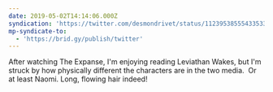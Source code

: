 ```yaml
---
date: 2019-05-02T14:14:06.000Z
syndication: 'https://twitter.com/desmondrivet/status/1123953855543353344'
mp-syndicate-to:
  - 'https://brid.gy/publish/twitter'
---
```


After watching The Expanse, I'm enjoying reading Leviathan Wakes, but I'm struck by how physically different the characters are in the two media. &nbsp;Or at least Naomi. Long, flowing hair indeed!
